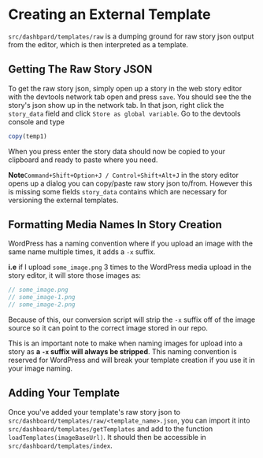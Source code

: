 # Creating an External Template

`src/dashbpard/templates/raw` is a dumping ground for raw story json output from the editor, which is then interpreted as a template.

## Getting The Raw Story JSON

To get the raw story json, simply open up a story in the web story editor with the devtools network tab open and press `save`. You should see the the story's json show up in the network tab. In that json, right click the `story_data` field and click `Store as global variable`. Go to the devtools console and type 

```javascript
copy(temp1)
```

When you press enter the story data should now be copied to your clipboard and ready to paste where you need.

**Note**`Command+Shift+Option+J / Control+Shift+Alt+J` in the story editor opens up a dialog you can copy/paste raw story json to/from. However this is missing some fields `story_data` contains which are necessary for versioning the external templates.

## Formatting Media Names In Story Creation

WordPress has a naming convention where if you upload an image with the same name multiple times, it adds a `-x` suffix. 

**i.e**
if I upload `some_image.png` 3 times to the WordPress media upload in the story editor, it will store those images as:

```javascript
// some_image.png
// some_image-1.png
// some_image-2.png
```

Because of this, our conversion script will strip the `-x` suffix off of the image source so it can point to the correct image stored in our repo.

This is an important note to make when naming images for upload into a story as **a `-x` suffix will always be stripped**. This naming convention is reserved for WordPress and will break your template creation if you use it in your image naming.

## Adding Your Template

Once you've added your template's raw story json to `src/dashboard/templates/raw/<template_name>.json`, you can import it into `src/dashboard/templates/getTemplates` and add to the function `loadTemplates(imageBaseUrl)`. It should then be accessible in `src/dashboard/templates/index`.
